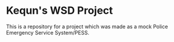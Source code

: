 # Kequn's WSD Project
This is a repository for a project which was made as a mock Police Emergency Service System/PESS.